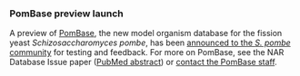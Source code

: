 ### PomBase preview launch

A preview of [PomBase](http://www.pombase.org), the new model organism
database for the fission yeast *Schizosaccharomyces pombe*, has been
[announced to the *S. pombe*
community](http://listserver.ebi.ac.uk/pipermail/pombelist/2011/000970.html)
for testing and feedback. For more on PomBase, see the NAR Database
Issue paper ([PubMed
abstract](http://www.ncbi.nlm.nih.gov/pubmed/22039153)) or [contact the
PomBase staff](/about/contacts).
